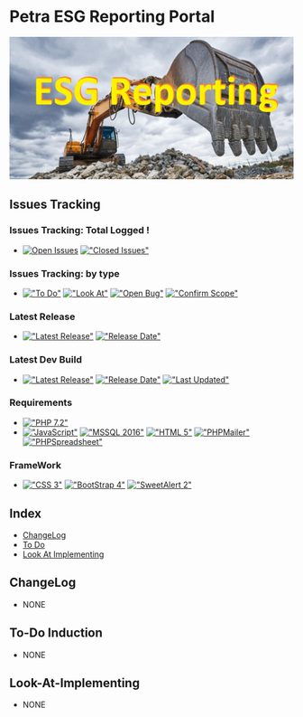 # Petra ESG Reporting Portal
<img src="https://github.com/HermanRas/ESGReportingPortal/blob/main/img/Logo.jpg" alt="#PetraLogo">

## Issues Tracking
### Issues Tracking: Total Logged !
 - [![Open Issues](https://img.shields.io/github/issues/HermanRas/PetraESGReportingPortal.svg)](https://github.com/HermanRas/PetraESGReportingPortal/issues)
[!["Closed Issues"](https://img.shields.io/github/issues-closed/HermanRas/PetraESGReportingPortal.svg?style=flat-square)](https://github.com/HermanRas/PetraESGReportingPortal/issues)
### Issues Tracking: by type
 - [!["To Do"](https://img.shields.io/github/issues/HermanRas/PetraESGReportingPortal/help%20wanted.svg)](https://github.com/HermanRas/PetraESGReportingPortal/labels/help%20wanted)
[!["Look At"](https://img.shields.io/github/issues/HermanRas/PetraESGReportingPortal/enhancement.svg)](https://github.com/HermanRas/PetraESGReportingPortal/labels/enhancement)
[!["Open Bug"](https://img.shields.io/github/issues/HermanRas/PetraESGReportingPortal/bug.svg)](https://github.com/HermanRas/PetraESGReportingPortal/labels/bug)
[!["Confirm Scope"](https://img.shields.io/github/issues/HermanRas/PetraESGReportingPortal/question.svg)](https://github.com/HermanRas/PetraESGReportingPortal/labels/question)

### Latest Release
 - [!["Latest Release"](https://img.shields.io/github/release/HermanRas/PetraESGReportingPortal.svg)](https://github.com/HermanRas/PetraESGReportingPortal/releases)
[!["Release Date"](https://img.shields.io/github/release-date/HermanRas/PetraESGReportingPortal.svg)](https://github.com/HermanRas/PetraESGReportingPortal/releases)

### Latest Dev Build
 - [!["Latest Release"](https://img.shields.io/github/release-pre/HermanRas/PetraESGReportingPortal.svg)](https://github.com/HermanRas/PetraESGReportingPortal/releases)
[!["Release Date"](https://img.shields.io/github/release-date-pre/HermanRas/PetraESGReportingPortal.svg)](https://github.com/HermanRas/PetraESGReportingPortal/releases)
[!["Last Updated"](https://img.shields.io/github/last-commit/HermanRas/PetraESGReportingPortal.svg)](https://github.com/HermanRas/PetraESGReportingPortal/releases)

### Requirements
 - [!["PHP 7.2"](https://img.shields.io/badge/PHP-7.2%5E-blue.svg)](https://www.php.net/)
 - [!["JavaScript"](https://img.shields.io/badge/JavaScript-1.8%5E-blue.svg)](https://developer.mozilla.org/en-US/docs/Web/JavaScript)
[!["MSSQL 2016"](https://img.shields.io/badge/MSSQL-2016%5E-blue.svg)](https://www.microsoft.com/en-us/sql-server/sql-server-downloads)
[!["HTML 5"](https://img.shields.io/badge/HTML-5-blue.svg)](https://html5test.com/results/desktop.html)
[!["PHPMailer"](https://img.shields.io/badge/PHPMailer-6.0%5E-blue.svg)](https://github.com/PHPMailer/PHPMailer)
[!["PHPSpreadsheet"](https://img.shields.io/badge/PHPSpreadsheet-5.6%5E-blue.svg)](https://phpspreadsheet.readthedocs.io/en/latest/)


### FrameWork 
 - [!["CSS 3"](https://img.shields.io/badge/CSS-3-blue.svg)](http://www.css3.info/)
[!["BootStrap 4"](https://img.shields.io/badge/BootStrap-4-blue.svg)](https://getbootstrap.com/docs/4.0/getting-started/introduction/)
[!["SweetAlert 2"](https://img.shields.io/badge/SweetAlert-2-blue.svg)](https://sweetalert2.github.io/#download)

## Index
- [ChangeLog](#changelog)
- [To Do](#to-do)
- [Look At Implementing](#look-at-implementing)


## ChangeLog
- NONE

## To-Do Induction
- NONE

## Look-At-Implementing
- NONE
